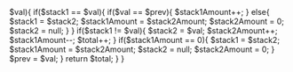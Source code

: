 <?php
class Solution {
    /**
     * @param String $s
     * @return Integer
     */
    function countBinarySubstrings($s) {
        $total = 0;
        $s = str_split($s);
        $stack1 = array_shift($s);
        $stack1Amount = 1;
        $stack2 = null;
        $stack2Amount = 0;
        $prev = $stack1;
        foreach($s as $key => $val){
            if($stack1 == $val){
                if($val == $prev){
                    $stack1Amount++;
                }
                else{
                    $stack1 = $stack2;
                    $stack1Amount = $stack2Amount;
                    $stack2Amount = 0;
                    $stack2 = null;
                }
            }

            if($stack1 != $val){
                $stack2 = $val;
                $stack2Amount++;
                $stack1Amount--;
                $total++;
            }

            if($stack1Amount == 0){
                $stack1 = $stack2;
                $stack1Amount = $stack2Amount;
                $stack2 = null;
                $stack2Amount = 0;
            }
            $prev = $val;
        }
        return $total;
    }
}
